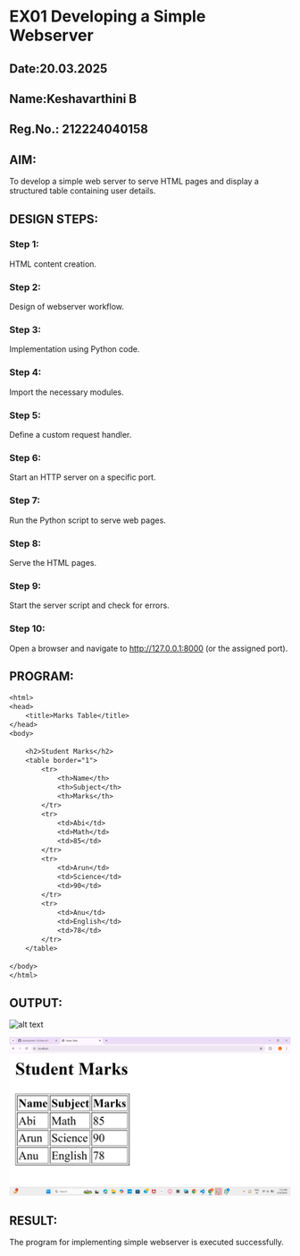 # EX01 Developing a Simple Webserver
## Date:20.03.2025
## Name:Keshavarthini B
## Reg.No.: 212224040158

## AIM:
To develop a simple web server to serve HTML pages and display a structured table containing user details.

## DESIGN STEPS:
### Step 1: 
HTML content creation.

### Step 2:
Design of webserver workflow.

### Step 3:
Implementation using Python code.

### Step 4:
Import the necessary modules.

### Step 5:

Define a custom request handler.

### Step 6:
Start an HTTP server on a specific port.

### Step 7:
Run the Python script to serve web pages.

### Step 8:
Serve the HTML pages.

### Step 9:
Start the server script and check for errors.

### Step 10:
Open a browser and navigate to http://127.0.0.1:8000 (or the assigned port).

## PROGRAM:
~~~
<html>
<head>
    <title>Marks Table</title>
</head>
<body>

    <h2>Student Marks</h2>
    <table border="1">
        <tr>
            <th>Name</th>
            <th>Subject</th>
            <th>Marks</th>
        </tr>
        <tr>
            <td>Abi</td>
            <td>Math</td>
            <td>85</td>
        </tr>
        <tr>
            <td>Arun</td>
            <td>Science</td>
            <td>90</td>
        </tr>
        <tr>
            <td>Anu</td>
            <td>English</td>
            <td>78</td>
        </tr>
    </table>

</body>
</html>
~~~

## OUTPUT:

![alt text](<../web/ex1.1 image.png>)

![alt text](<ex1 image table.png>)

## RESULT:
The program for implementing simple webserver is executed successfully.


